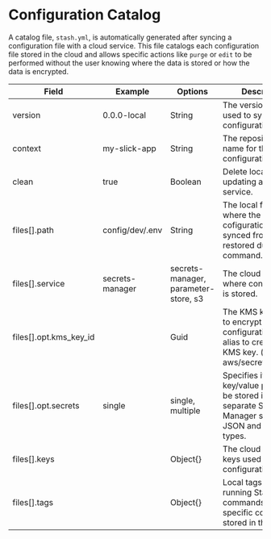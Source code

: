 # Configuration Catalog

A catalog file, `stash.yml`, is automatically generated after syncing a configuration file with a cloud service. This file catalogs each configuration file stored in the cloud and allows specific actions like `purge` or `edit` to be performed without the user knowing where the data is stored or how the data is encrypted.

| Field | Example | Options | Description |
|-|-|-|-|
|version|0.0.0-local|String|The version of Stash used to sync the configuration.|
|context|my-slick-app|String|The repository or app name for the stored configuration.|
|clean|true|Boolean|Delete local files after updating a cloud service.|
|files[].path| config/dev/.env| String |The local file path where the cofiguration is initially synced from and restored during a get command.||
|files[].service|secrets-manager|secrets-manager, parameter-store, s3| The cloud service where configuration is stored.|
|files[].opt.kms_key_id||Guid|The KMS key id used to encrypt the configuration. Enter alias to create a new KMS key. (default: aws/secretsmanager)|
|files[].opt.secrets|single|single, multiple| Specifies if each key/value pair should be stored in a separate Secrets Manager secret for JSON and ENV file types. |
|files[].keys|| Object{} |The cloud service keys used to get configuration.|
|files[].tags|| Object{} |Local tags used when running Stash commands to target specific configuration stored in the cloud.|